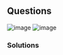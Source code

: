 ## Questions
![image](https://github.com/emirhandogandemir/Kubernetes-Notlar/assets/74687192/85c39481-3667-45b3-9273-1cc3a5cc5c43)
![image](https://github.com/emirhandogandemir/Kubernetes-Notlar/assets/74687192/80469a8c-d77c-4ed6-aa5b-b63de4b1287f)

### Solutions
